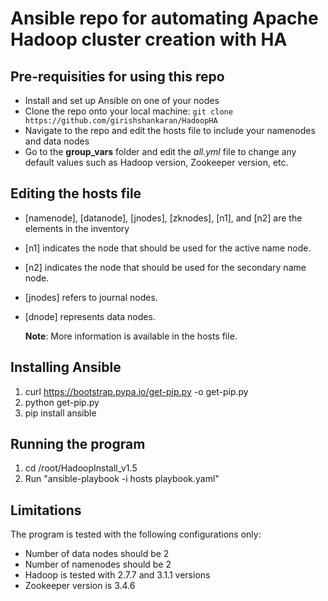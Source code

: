 # Ansible repo for automating Apache Hadoop cluster creation with HA #

## Pre-requisities for using this repo ##
  - Install and set up Ansible on one of your nodes
  - Clone the repo onto your local machine: `git clone https://github.com/girishshankaran/HadoopHA`
  - Navigate to the repo and edit the hosts file to include your namenodes and data nodes
  - Go to the **group_vars** folder and edit the *all.yml* file to change any default values such as Hadoop version, Zookeeper version, etc.

## Editing the hosts file ##
 * [namenode], [datanode], [jnodes], [zknodes], [n1], and [n2] are the elements in the inventory
 * [n1] indicates the node that should be used for the active name node.
 * [n2] indicates the node that should be used for the secondary name node.
 * [jnodes] refers to journal nodes.
 * [dnode] represents data nodes.
 
   **Note**: More information is available in the hosts file.
   
## Installing Ansible ##
 1. curl https://bootstrap.pypa.io/get-pip.py -o get-pip.py
 2. python get-pip.py
 3. pip install ansible

## Running the program ##
  1. cd /root/HadoopInstall_v1.5
  2. Run "ansible-playbook -i hosts playbook.yaml"

## Limitations ##
   The program is tested with the following configurations only:
  - Number of data nodes should be 2
  - Number of namenodes should be 2
  - Hadoop is tested with 2.7.7 and 3.1.1 versions
  - Zookeeper version is 3.4.6






